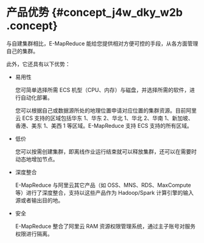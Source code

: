 # 产品优势 {#concept_j4w_dky_w2b .concept}

与自建集群相比，E-MapReduce 能给您提供相对方便可控的手段，从各方面管理自己的集群。

此外，它还具有以下优势：

-   易用性

    您可简单选择所需 ECS 机型（CPU、内存）与磁盘，并选择所需的软件，进行自动化部署。

    您可以根据自己或数据源所处的地理位置申请对应位置的集群资源。目前阿里云 ECS 支持的区域包括华东 1、华东 2、华北 1、华北 2、华南 1、新加坡、香港、美东 1、美西 1 等区域。E-MapReduce 支持 ECS 支持的所有区域。

-   低价

    您可以按需创建集群，即离线作业运行结束就可以释放集群，还可以在需要时动态地增加节点。

-   深度整合

    E-MapReduce 与阿里云其它产品（如 OSS、MNS、RDS、MaxCompute 等）进行了深度整合，支持以这些产品作为 Hadoop/Spark 计算引擎的输入源或者输出目的地。

-   安全

    E-MapReduce 整合了阿里云 RAM 资源权限管理系统，通过主子账号对服务权限进行隔离。



